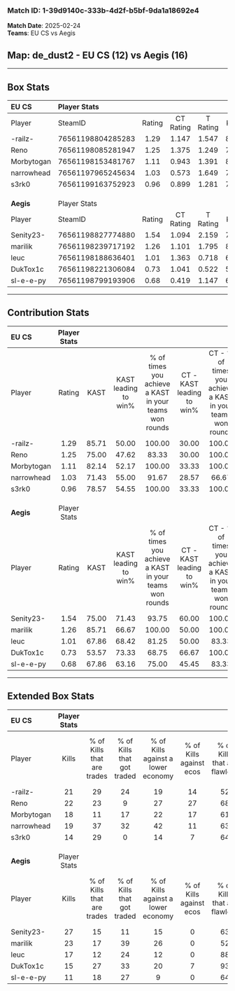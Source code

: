 ### Match ID: 1-39d9140c-333b-4d2f-b5bf-9da1a18692e4  
**Match Date**: 2025-02-24  
**Teams**: EU CS vs Aegis  

## **Map**: de_dust2 - EU CS (12) vs Aegis (16)  
---  

## Box Stats  

| **EU CS**  | Player Stats      |        |           |          |       |       |       |         |        |      |     |
| :- | :- | :-: | :-: | :-: | :-: | :-: | :-: | :-: | :-: | :-: | :-: |
| Player     | SteamID           | Rating | CT Rating | T Rating | KAST  |  ADR  | Kills | Assists | Deaths | K/D  | HS% |
| -railz-    | 76561198804285283 |  1.29  |   1.147   |  1.547   | 85.71 | 89.4  |  21   |   13    |   20   | 1.05 | 52  |
| Reno       | 76561198085281947 |  1.25  |   1.375   |  1.249   | 75.00 | 90.9  |  22   |    9    |   19   | 1.16 | 50  |
| Morbytogan | 76561198153481767 |  1.11  |   0.943   |  1.391   | 82.14 | 67.1  |  18   |    5    |   18   | 1.00 | 38  |
| narrowhead | 76561197965245634 |  1.03  |   0.573   |  1.649   | 71.43 | 71.4  |  19   |    5    |   20   | 0.95 | 68  |
| s3rk0      | 76561199163752923 |  0.96  |   0.899   |  1.281   | 78.57 | 56.5  |  14   |    9    |   17   | 0.82 | 21  |
|            |                   |        |           |          |       |       |       |         |        |      |     |
|            |                   |        |           |          |       |       |       |         |        |      |     |
|            |                   |        |           |          |       |       |       |         |        |      |     |
| **Aegis**  | Player Stats      |        |           |          |       |       |       |         |        |      |     |
| Player     | SteamID           | Rating | CT Rating | T Rating | KAST  |  ADR  | Kills | Assists | Deaths | K/D  | HS% |
| Senity23-  | 76561198827774880 |  1.54  |   1.094   |  2.159   | 75.00 | 109.3 |  27   |   10    |   15   | 1.80 | 66  |
| marilik    | 76561198239717192 |  1.26  |   1.101   |  1.795   | 85.71 | 73.6  |  23   |    3    |   20   | 1.15 | 69  |
| leuc       | 76561198188636401 |  1.01  |   1.363   |  0.718   | 67.86 | 70.9  |  17   |    6    |   17   | 1.00 | 41  |
| DukTox1c   | 76561198221306084 |  0.73  |   1.041   |  0.522   | 53.57 | 65.6  |  15   |    2    |   21   | 0.71 | 60  |
| sl-e-e-py  | 76561198799193906 |  0.68  |   0.419   |  1.147   | 67.86 | 53.4  |  11   |    9    |   22   | 0.50 | 72  |
---  

## Contribution Stats  

| **EU CS**  | Player Stats |       |                      |                                                        |                           |                                                             |                          |                                                            |
| :- | :-: | :-: | :-: | :-: | :-: | :-: | :-: | :-: |
| Player     |    Rating    | KAST  | KAST leading to win% | % of times you achieve a KAST in your teams won rounds | CT - KAST leading to win% | CT - % of times you achieve a KAST in your teams won rounds | T - KAST leading to win% | T - % of times you achieve a KAST in your teams won rounds |
| -railz-    |     1.29     | 85.71 |        50.00         |                         100.00                         |           30.00           |                           100.00                            |          64.29           |                           100.00                           |
| Reno       |     1.25     | 75.00 |        47.62         |                         83.33                          |           30.00           |                           100.00                            |          63.64           |                           77.78                            |
| Morbytogan |     1.11     | 82.14 |        52.17         |                         100.00                         |           33.33           |                           100.00                            |          64.29           |                           100.00                           |
| narrowhead |     1.03     | 71.43 |        55.00         |                         91.67                          |           28.57           |                            66.67                            |          69.23           |                           100.00                           |
| s3rk0      |     0.96     | 78.57 |        54.55         |                         100.00                         |           33.33           |                           100.00                            |          69.23           |                           100.00                           |
|            |              |       |                      |                                                        |                           |                                                             |                          |                                                            |
|            |              |       |                      |                                                        |                           |                                                             |                          |                                                            |
|            |              |       |                      |                                                        |                           |                                                             |                          |                                                            |
| **Aegis**  | Player Stats |       |                      |                                                        |                           |                                                             |                          |                                                            |
| Player     |    Rating    | KAST  | KAST leading to win% | % of times you achieve a KAST in your teams won rounds | CT - KAST leading to win% | CT - % of times you achieve a KAST in your teams won rounds | T - KAST leading to win% | T - % of times you achieve a KAST in your teams won rounds |
| Senity23-  |     1.54     | 75.00 |        71.43         |                         93.75                          |           60.00           |                           100.00                            |          81.82           |                           90.00                            |
| marilik    |     1.26     | 85.71 |        66.67         |                         100.00                         |           50.00           |                           100.00                            |          83.33           |                           100.00                           |
| leuc       |     1.01     | 67.86 |        68.42         |                         81.25                          |           50.00           |                            83.33                            |          88.89           |                           80.00                            |
| DukTox1c   |     0.73     | 53.57 |        73.33         |                         68.75                          |           66.67           |                           100.00                            |          83.33           |                           50.00                            |
| sl-e-e-py  |     0.68     | 67.86 |        63.16         |                         75.00                          |           45.45           |                            83.33                            |          87.50           |                           70.00                            |
---  

## Extended Box Stats  

| **EU CS**  | Player Stats |                            |                            |                                    |                         |                              |                                 |        |                             |                                     |                          |                               |                            |
| :- | :-: | :-: | :-: | :-: | :-: | :-: | :-: | :-: | :-: | :-: | :-: | :-: | :-: |
| Player     |    Kills     | % of Kills that are trades | % of Kills that got traded | % of Kills against a lower economy | % of Kills against ecos | % of Kills that are flawless | % of Kills that are close duels | Deaths | % of Deaths that get traded | % of Deaths against a lower economy | % of Deaths against ecos | % of Deaths that are flawless | % of Deaths that are close |
| -railz-    |      21      |             29             |             24             |                 19                 |           14            |              52              |                0                |   20   |             15              |                 15                  |            5             |              70               |             10             |
| Reno       |      22      |             23             |             9              |                 27                 |           27            |              68              |                5                |   19   |             16              |                 16                  |            0             |              63               |             0              |
| Morbytogan |      18      |             11             |             17             |                 22                 |           17            |              61              |                0                |   18   |             22              |                 22                  |            6             |              78               |             0              |
| narrowhead |      19      |             37             |             32             |                 42                 |           11            |              63              |                0                |   20   |             30              |                 20                  |            10            |              55               |             10             |
| s3rk0      |      14      |             29             |             0              |                 14                 |            7            |              64              |                7                |   17   |             41              |                 24                  |            6             |              76               |             0              |
|            |              |                            |                            |                                    |                         |                              |                                 |        |                             |                                     |                          |                               |                            |
|            |              |                            |                            |                                    |                         |                              |                                 |        |                             |                                     |                          |                               |                            |
|            |              |                            |                            |                                    |                         |                              |                                 |        |                             |                                     |                          |                               |                            |
| **Aegis**  | Player Stats |                            |                            |                                    |                         |                              |                                 |        |                             |                                     |                          |                               |                            |
| Player     |    Kills     | % of Kills that are trades | % of Kills that got traded | % of Kills against a lower economy | % of Kills against ecos | % of Kills that are flawless | % of Kills that are close duels | Deaths | % of Deaths that get traded | % of Deaths against a lower economy | % of Deaths against ecos | % of Deaths that are flawless | % of Deaths that are close |
| Senity23-  |      27      |             15             |             11             |                 15                 |            0            |              63              |                0                |   15   |             13              |                 27                  |            7             |              60               |             0              |
| marilik    |      23      |             17             |             39             |                 26                 |            0            |              52              |                9                |   20   |             40              |                 15                  |            0             |              75               |             0              |
| leuc       |      17      |             12             |             24             |                 12                 |            0            |              88              |                6                |   17   |             18              |                 12                  |            6             |              59               |             0              |
| DukTox1c   |      15      |             27             |             33             |                 20                 |            7            |              93              |                0                |   21   |              0              |                 24                  |            5             |              62               |             0              |
| sl-e-e-py  |      11      |             18             |             27             |                 9                  |            0            |              64              |                9                |   22   |             18              |                 23                  |            0             |              55               |             9              |
